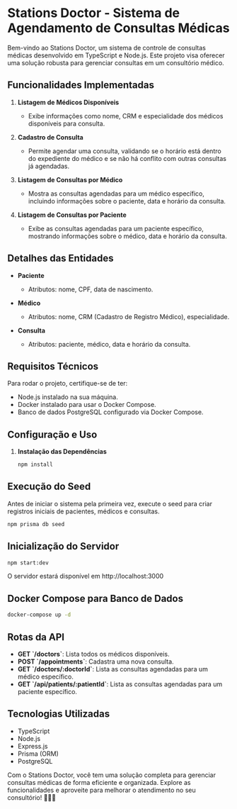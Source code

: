 # Stations Doctor - Sistema de Agendamento de Consultas Médicas

Bem-vindo ao Stations Doctor, um sistema de controle de consultas médicas desenvolvido em TypeScript e Node.js. Este projeto visa oferecer uma solução robusta para gerenciar consultas em um consultório médico.

## Funcionalidades Implementadas

1. **Listagem de Médicos Disponíveis**
   - Exibe informações como nome, CRM e especialidade dos médicos disponíveis para consulta.

2. **Cadastro de Consulta**
   - Permite agendar uma consulta, validando se o horário está dentro do expediente do médico e se não há conflito com outras consultas já agendadas.

3. **Listagem de Consultas por Médico**
   - Mostra as consultas agendadas para um médico específico, incluindo informações sobre o paciente, data e horário da consulta.

4. **Listagem de Consultas por Paciente**
   - Exibe as consultas agendadas para um paciente específico, mostrando informações sobre o médico, data e horário da consulta.

## Detalhes das Entidades

- **Paciente**
  - Atributos: nome, CPF, data de nascimento.

- **Médico**
  - Atributos: nome, CRM (Cadastro de Registro Médico), especialidade.

- **Consulta**
  - Atributos: paciente, médico, data e horário da consulta.

## Requisitos Técnicos

Para rodar o projeto, certifique-se de ter:

- Node.js instalado na sua máquina.
- Docker instalado para usar o Docker Compose.
- Banco de dados PostgreSQL configurado via Docker Compose.

## Configuração e Uso

1. **Instalação das Dependências**
   ```bash
   npm install
   ```
## Execução do Seed

Antes de iniciar o sistema pela primeira vez, execute o seed para criar registros iniciais de pacientes, médicos e consultas.

```bash
npm prisma db seed
```
## Inicialização do Servidor
```bash
npm start:dev
```
O servidor estará disponível em http://localhost:3000

## Docker Compose para Banco de Dados

```bash
docker-compose up -d
```
## Rotas da API

- **GET \`/doctors\`**: Lista todos os médicos disponíveis.
- **POST \`/appointments\`**: Cadastra uma nova consulta.
- **GET \`/doctors/:doctorId`**: Lista as consultas agendadas para um médico específico.
- **GET \`/api/patients/:patientId\`**: Lista as consultas agendadas para um paciente específico.

## Tecnologias Utilizadas

- TypeScript
- Node.js
- Express.js
- Prisma (ORM)
- PostgreSQL

Com o Stations Doctor, você tem uma solução completa para gerenciar consultas médicas de forma eficiente e organizada. Explore as funcionalidades e aproveite para melhorar o atendimento no seu consultório! 🏥💉✨
